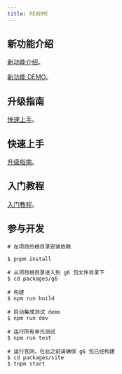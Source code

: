```yaml
---
title: README
---
```


## 新功能介绍

[新功能介绍](../manual/introduction.zh.md)。

[新功能 DEMO](/zh/examples#feature-features)。

## 升级指南

[快速上手](../manual/upgrade.zh.md)。

## 快速上手

[升级指南](../manual/getting-started.zh.md)。

## 入门教程

[入门教程](../manual/tutorial/example.zh.md)。

## 参与开发

```
# 在项目的根目录安装依赖

$ pnpm install

# 从项目根目录进入到 g6 包文件目录下
$ cd packages/g6

# 构建
$ npm run build

# 启动集成测试 demo
$ npm run dev

# 运行所有单元测试
$ npm run test

# 运行官网，在此之前请确保 g6 包已经构建
$ cd packages/site
$ tnpm start

```
